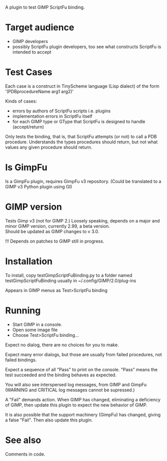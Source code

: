A plugin to test GIMP ScriptFu binding.

# Target audience

   - GIMP developers
   - possibly ScriptFu plugin developers, too see what constructs ScriptFu is intended to accept

# Test Cases

Each case is a construct in TinyScheme language (Lisp dialect) of the form '(PDBprocedureName arg1 arg2)'

Kinds of cases:
- errors by authors of ScriptFu scripts i.e. plugins
- implementation errors in ScriptFu itself
- for each GIMP type or GType that ScriptFu is designed to handle (accept/return)

Only tests the binding, that is, that ScriptFu attempts (or not) to call a PDB procedure.
Understands the types procedures should return, but not what values any given procedure should return.


# Is GimpFu

Is a GimpFu plugin, requires GimpFu v3 repository.
(Could be translated to a GIMP v3 Python plugin using GI)

# GIMP version

Tests Gimp v3 (not for GIMP 2.)
Loosely speaking, depends on a major and minor GIMP version, currently 2.99, a beta version.  
Should be updated as GIMP changes to v 3.0.

!!! Depends on patches to GIMP still in progress.

# Installation

To install, copy testGimpScriptFuBinding.py
to a folder named testGimpScriptFuBinding
usually in  ~/.config/GIMP/2.0/plug-ins

Appears in GIMP menus as Test>ScriptFu binding

# Running

   - Start GIMP in a console.
   - Open some image file
   - Choose Test>ScriptFu binding...

Expect no dialog, there are no choices for you to make.

Expect many error dialogs, but those are usually from failed procedures, not failed bindings.

Expect a sequence of all "Pass" to print on the console.
"Pass" means the test succeeded and the binding behaves as expected.

You will also see interspersed log messages, from GIMP and GimpFu
(WARNING and CRITICAL log messages cannot be supressed.)

A "Fail" demands action.
When GIMP has changed, eliminating a deficiency of GIMP,
then update this plugin to expect the new behavior of GIMP.

It is also possible that the support machinery (GimpFu) has changed,
giving a false "Fail".
Then also update this plugin.


# See also

Comments in code.
